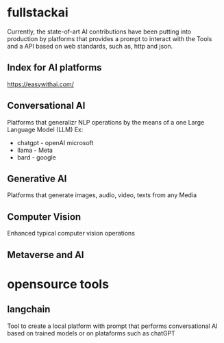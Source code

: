 # fullstackai

Currently, the state-of-art AI contributions have been putting into production by platforms that provides a prompt to interact with the Tools and a API based on web standards, such as, http and json.

## Index for AI platforms
https://easywithai.com/

## Conversational AI

Platforms that generalizr NLP operations by the means of a one Large Language Model (LLM)
Ex:

* chatgpt - openAI microsoft
* llama - Meta
* bard - google
## Generative AI

Platforms that generate images, audio, video, texts from any Media

## Computer Vision

Enhanced typical computer vision operations

## Metaverse and AI


# opensource tools

## langchain

Tool to create a local platform with prompt that performs conversational AI based on trained models or on plataforms such as chatGPT
